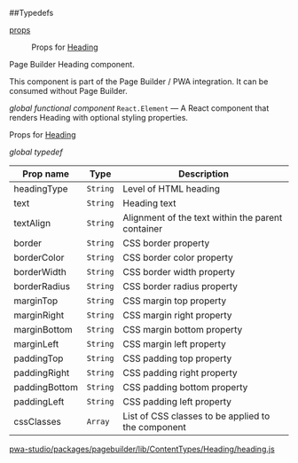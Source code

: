 ##Typedefs

<dl>
<dt><a href="#props">props</a></dt>
<dd>

Props for [Heading](#Heading)

</dd>
</dl>


Page Builder Heading component.

This component is part of the Page Builder / PWA integration. It can be consumed without Page Builder.

*global* *functional component*
`React.Element` — A React component that renders Heading with optional styling properties.

Props for [Heading](#Heading)

*global* *typedef*

| Prop name | Type | Description |
| --- | --- | --- |
| headingType | `String` | Level of HTML heading |
| text | `String` | Heading text |
| textAlign | `String` | Alignment of the text within the parent container |
| border | `String` | CSS border property |
| borderColor | `String` | CSS border color property |
| borderWidth | `String` | CSS border width property |
| borderRadius | `String` | CSS border radius property |
| marginTop | `String` | CSS margin top property |
| marginRight | `String` | CSS margin right property |
| marginBottom | `String` | CSS margin bottom property |
| marginLeft | `String` | CSS margin left property |
| paddingTop | `String` | CSS padding top property |
| paddingRight | `String` | CSS padding right property |
| paddingBottom | `String` | CSS padding bottom property |
| paddingLeft | `String` | CSS padding left property |
| cssClasses | `Array` | List of CSS classes to be applied to the component |



[pwa-studio/packages/pagebuilder/lib/ContentTypes/Heading/heading.js](https://github.com/magento/pwa-studio/blob/develop/packages/pagebuilder/lib/ContentTypes/Heading/heading.js)